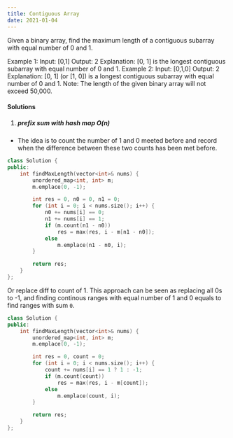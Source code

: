 ```yaml
---
title: Contiguous Array
date: 2021-01-04
---
```

Given a binary array, find the maximum length of a contiguous subarray with equal number of 0 and 1.

Example 1:
Input: [0,1]
Output: 2
Explanation: [0, 1] is the longest contiguous subarray with equal number of 0 and 1.
Example 2:
Input: [0,1,0]
Output: 2
Explanation: [0, 1] (or [1, 0]) is a longest contiguous subarray with equal number of 0 and 1.
Note: The length of the given binary array will not exceed 50,000.

#### Solutions

1. ##### prefix sum with hash map O(n)

- The idea is to count the number of 1 and 0 meeted before and record when the difference between these two counts has been met before.

```cpp
class Solution {
public:
    int findMaxLength(vector<int>& nums) {
        unordered_map<int, int> m;
        m.emplace(0, -1);

        int res = 0, n0 = 0, n1 = 0;
        for (int i = 0; i < nums.size(); i++) {
            n0 += nums[i] == 0;
            n1 += nums[i] == 1;
            if (m.count(n1 - n0))
                res = max(res, i - m[n1 - n0]);
            else
                m.emplace(n1 - n0, i);
        }

        return res;
    }
};
```

Or replace diff to count of 1. This approach can be seen as replacing all 0s to -1, and finding continous ranges with equal number of 1 and 0 equals to find ranges with sum `0`.

```cpp
class Solution {
public:
    int findMaxLength(vector<int>& nums) {
        unordered_map<int, int> m;
        m.emplace(0, -1);

        int res = 0, count = 0;
        for (int i = 0; i < nums.size(); i++) {
            count += nums[i] == 1 ? 1 : -1;
            if (m.count(count))
                res = max(res, i - m[count]);
            else
                m.emplace(count, i);
        }

        return res;
    }
};
```